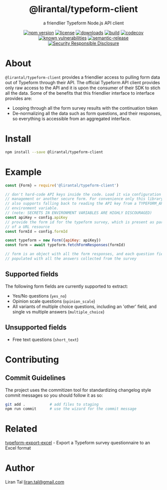 <p align="center">
  <h1 align="center"> @lirantal/typeform-client </h1>
</p>

<p align="center">
  a friendlier Typeform Node.js API client
</p>

<p align="center">

<a href="https://www.npmjs.org/package/@lirantal/typeform-client">
 <img src="https://badgen.net/npm/v/@lirantal/typeform-client"
      alt="npm version"/></a>

<a href="https://www.npmjs.org/package/@lirantal/typeform-client">
 <img src="https://badgen.net/npm/license/@lirantal/typeform-client"
      alt="license"/></a>

<a href="https://www.npmjs.org/package/@lirantal/typeform-client">
 <img src="https://badgen.net/npm/dt/@lirantal/typeform-client"
      alt="downloads"/></a>

<a href="https://travis-ci.org/lirantal/typeform-client">
 <img src="https://badgen.net/travis/lirantal/typeform-client"
      alt="build"/></a>

<a href="https://codecov.io/gh/lirantal/typeform-client">
 <img src="https://badgen.net/codecov/c/github/lirantal/typeform-client"
      alt="codecov"/></a>

<a href="https://snyk.io/test/github/lirantal/typeform-client">
 <img src="https://snyk.io/test/github/lirantal/typeform-client/badge.svg"
      alt="known vulnerabilities"/></a>

<a href="https://github.com/semantic-release/semantic-release">
 <img src="https://img.shields.io/badge/%20%20%F0%9F%93%A6%F0%9F%9A%80-semantic--release-e10079.svg?style=flat"
      alt="semantic-release"/></a>

<a href="https://github.com/nodejs/security-wg/blob/master/processes/responsible_disclosure_template.md">
 <img src="https://img.shields.io/badge/Security-Responsible%20Disclosure-yellow.svg"
      alt="Security Responsible Disclosure"/></a>
</p>

# About

`@lirantal/typeform-client` provides a friendlier access to pulling form data out of Typeform through their API. The official Typeform API client provides only raw access to the API and it is upon the consumer of their SDK to stich all the data. Some of the benefits that this friendlier interface to interface provides are:

- Looping through all the form survey results with the continuation token
- De-normalizing all the data such as form questions, and their responses, so everything is accessible from an aggregated interface.

# Install

```bash
npm install --save @lirantal/typeform-client
```

# Example

```js
const {Form} = require('@lirantal/typeform-client')

// don't hard-code API keys inside the code. Load it via configuration
// management or another secure form. For convenience only this library
// also supports falling back to reading the API key from a TYPEFORM_API_KEY
// environment variable.
// (note: SECRETS IN ENVIRONMENT VARIABLES ARE HIGHLY DISCOURAGED)
const apiKey = config.apiKey
// provide the form id for the typeform survey, which is present as part
// of a URL resource
const formId = config.formId

const typeform = new Form({apiKey: apiKey})
const form = await typeform.fetchFormResponses(formId)

// form is an object with all the form responses, and each question field is
// populated with all the answers collected from the survey
```

## Supported fields

The following form fields are currently supported to extract:

- Yes/No questions (`yes_no`)
- Opinion scale questions (`opinion_scale`)
- All variants of multiple choice questions, including an 'other' field, and single vs multiple answers (`multiple_choice`)

## Unsupported fields

- Free text questions (`short_text`)


# Contributing

## Commit Guidelines

The project uses the commitizen tool for standardizing changelog style commit
messages so you should follow it as so:

```bash
git add .           # add files to staging
npm run commit      # use the wizard for the commit message
```

# Related 

[typeform-export-excel](https://github.com/lirantal/typeform-export-excel) - Export a Typeform survey questionnaire to an Excel format

# Author
Liran Tal <liran.tal@gmail.com>
